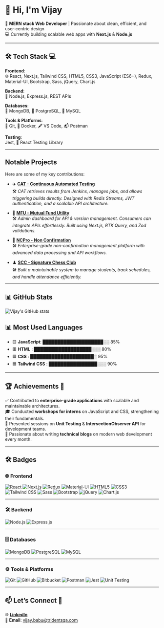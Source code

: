 # 👋 Hi, I'm Vijay 
🎯 **MERN stack Web Developer** | Passionate about clean, efficient, and user‑centric design  
💻 Currently building scalable web apps with **Next.js** & **Node.js**

---

## 🛠 Tech Stack 💻
 **Frontend**:  
🌐 React, Next.js, Tailwind CSS, HTML5, CSS3, JavaScript (ES6+), Redux, Material-UI, Bootstrap, Sass, jQuery, Chart.js  

 **Backend**:  
🌱 Node.js, Express.js, REST APIs  

 **Databases**:  
🍃 MongoDB, 🐘 PostgreSQL, 🐬 MySQL  

 **Tools & Platforms**:  
🐙 Git, 🐳 Docker, 🖋️ VS Code, 📬 Postman  

 **Testing**:  
 Jest, 🧪 React Testing Library  

---

## Notable Projects
Here are some of my key contributions:  

- ✈️ [**CAT - Continuous Automated Testing**](https://cat.stg.allegiantair.com/)  
  🛠 *CAT retrieves results from Jenkins, manages jobs, and allows triggering builds directly. Designed with Redis Streams, JWT authentication, and a scalable API architecture.*  

- 💸 [**MFU - Mutual Fund Utility**](https://apidocs.mfuindia.com/)  
  🛠 *Admin dashboard for API & version management. Consumers can integrate APIs effortlessly. Built using Next.js, RTK Query, and Zod validations.*  

- 🏢 [**NCPro - Non Confirmation**](https://www.ncpro.gbinternational.sg/)  
  🛠 *Enterprise-grade non-confirmation management platform with advanced data processing and API workflows.*  

- ♟️ [**SCC - Signature Chess Club**](https://scc-scms.com/)  
  🛠 *Built a maintainable system to manage students, track schedules, and handle attendance efficiently.*  

---

## 📊 GitHub Stats
![Vijay's GitHub stats](https://github-readme-stats.vercel.app/api?username=VijayTrident&show_icons=true&theme=radical&hide_border=true&count_private=true&include_all_commits=true)  

## 📊 Most Used Languages

- 🟨 **JavaScript**: ████████████████████░░ 85%  
- 🟥 **HTML**      : ███████████████████░░░ 80%  
- 🟦 **CSS**       : █████████████████████░ 95%
- 🟦 **Tailwind CSS** : ████████████████░░░ 90%


---

## 🏆 Achievements 🥇
✅ Contributed to **enterprise-grade applications** with scalable and maintainable architectures.  
🎓 Conducted **workshops for interns** on JavaScript and CSS, strengthening their fundamentals.  
🎤 Presented sessions on **Unit Testing** & **IntersectionObserver API** for development teams.  
📝 Passionate about writing **technical blogs** on modern web development every month.  

---

## 🛠 Badges  

### 🌐 Frontend
![React](https://img.shields.io/badge/React-20232A?style=for-the-badge&logo=react&logoColor=61DAFB)
![Next.js](https://img.shields.io/badge/Next.js-000000?style=for-the-badge&logo=next.js&logoColor=white)
![Redux](https://img.shields.io/badge/Redux-764ABC?style=for-the-badge&logo=redux&logoColor=white)
![Material-UI](https://img.shields.io/badge/MUI-007FFF?style=for-the-badge&logo=mui&logoColor=white)
![HTML5](https://img.shields.io/badge/HTML5-E34F26?style=for-the-badge&logo=html5&logoColor=white)
![CSS3](https://img.shields.io/badge/CSS3-1572B6?style=for-the-badge&logo=css3&logoColor=white)
![Tailwind CSS](https://img.shields.io/badge/Tailwind_CSS-38B2AC?style=for-the-badge&logo=tailwind-css&logoColor=white)
![Sass](https://img.shields.io/badge/Sass-CC6699?style=for-the-badge&logo=sass&logoColor=white)
![Bootstrap](https://img.shields.io/badge/Bootstrap-563D7C?style=for-the-badge&logo=bootstrap&logoColor=white)
![jQuery](https://img.shields.io/badge/jQuery-0769AD?style=for-the-badge&logo=jquery&logoColor=white)
![Chart.js](https://img.shields.io/badge/Chart.js-FF6384?style=for-the-badge&logo=chart.js&logoColor=white)

---

### 🛠 Backend
![Node.js](https://img.shields.io/badge/Node.js-339933?style=for-the-badge&logo=node.js&logoColor=white)
![Express.js](https://img.shields.io/badge/Express.js-000000?style=for-the-badge&logo=express&logoColor=white)

---

### 🗄️ Databases
![MongoDB](https://img.shields.io/badge/MongoDB-47A248?style=for-the-badge&logo=mongodb&logoColor=white)
![PostgreSQL](https://img.shields.io/badge/PostgreSQL-336791?style=for-the-badge&logo=postgresql&logoColor=white)
![MySQL](https://img.shields.io/badge/MySQL-4479A1?style=for-the-badge&logo=mysql&logoColor=white)

---

### ⚙️ Tools & Platforms
![Git](https://img.shields.io/badge/Git-F05032?style=for-the-badge&logo=git&logoColor=white)
![GitHub](https://img.shields.io/badge/GitHub-181717?style=for-the-badge&logo=github&logoColor=white)
![Bitbucket](https://img.shields.io/badge/Bitbucket-0052CC?style=for-the-badge&logo=bitbucket&logoColor=white)
![Postman](https://img.shields.io/badge/Postman-FF6C37?style=for-the-badge&logo=postman&logoColor=white)
![Jest](https://img.shields.io/badge/Jest-C21325?style=for-the-badge&logo=jest&logoColor=white)
![Unit Testing](https://img.shields.io/badge/Unit_Test-15C213?style=for-the-badge&logo=testing-library&logoColor=white)

---

## 📫 Let’s Connect 🤝
🌐 [**LinkedIn**](https://linkedin.com/in/yourname)  
📧 **Email**: [vijay.babu@tridentsqa.com](mailto:vijay.babu@tridentsqa.com)  
